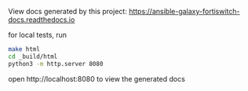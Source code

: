 View docs generated by this project: https://ansible-galaxy-fortiswitch-docs.readthedocs.io


for local tests, run 

```sh
make html
cd _build/html
python3 -m http.server 8080
```

open http://localhost:8080 to view the generated docs